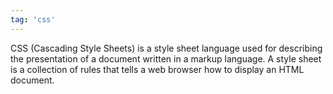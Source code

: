 ```yaml
---
tag: 'css'
---
```


CSS (Cascading Style Sheets) is a style sheet language used for describing the presentation of a document written in a markup language. A style sheet is a collection of rules that tells a web browser how to display an HTML document.
